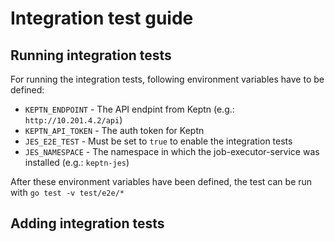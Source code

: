 # Integration test guide

## Running integration tests

For running the integration tests, following environment variables have to be defined: 
* `KEPTN_ENDPOINT` - The API endpint from Keptn (e.g.: `http://10.201.4.2/api`)
* `KEPTN_API_TOKEN` - The auth token for Keptn
* `JES_E2E_TEST` - Must be set to `true` to enable the integration tests
* `JES_NAMESPACE` - The namespace in which the job-executor-service was installed (e.g.: `keptn-jes`)

After these environment variables have been defined, the test can be run with `go test -v test/e2e/*`

## Adding integration tests